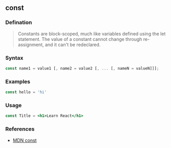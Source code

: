 ## const

### Defination

> Constants are block-scoped, much like variables defined using the let statement. The value of a constant cannot change through re-assignment, and it can't be redeclared.

### Syntax

```js
const name1 = value1 [, name2 = value2 [, ... [, nameN = valueN]]];
```

### Examples

```js
const hello = 'hi'
```

### Usage

```jsx
const Title = <h1>Learn React</h1>
```

### References

* [MDN const](https://developer.mozilla.org/en-US/docs/Web/JavaScript/Reference/Statements/const)